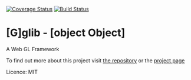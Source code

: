 [![Coverage Status](https://coveralls.io/repos/github/giniedp/glib/badge.svg?branch=master)](https://coveralls.io/github/giniedp/glib?branch=master)
[![Build Status](https://travis-ci.org/giniedp/glib.svg?branch=master)](https://travis-ci.org/giniedp/glib)

[G]glib - [object Object]
=======
A Web GL Framework

To find out more about this project visit [the repository](https://github.com/giniedp/glib) or the [project page](https://glib.ginie.eu)

Licence: MIT